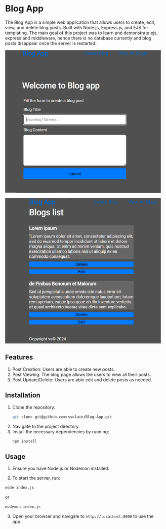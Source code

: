 # Blog App
The Blog App is a simple web application that allows users to create, edit, view, and delete blog posts. Built with Node.js, Express.js, and EJS for templating. The main goal of this project was to learn and demonstrate ejs, express and middleware, hence there is no database currently and blog 
posts disappear once the server is restarted.

![Alt text](public/img/blog-home.png)

![Alt text](public/img/blog-list.png)

## Features
1. Post Creation: Users are able to create new posts.
2. Post Viewing: The blog page allows the users to view all their posts.
3. Post Update/Delete: Users are able edit and delete posts as needed.

## Installation

1. Clone the repository.
    ```bash
    git clone git@github.com:svolain/Blog-App.git
    ```
2. Navigate to the project directory.
3. Install the necessary dependencies by running:
    ```bash
    npm install
    ```
    
## Usage

1. Ensure you have Node.js or Nodemon installed.

2. To start the server, run:

```bash
node index.js
```
or

```bash
nodemon index.js
```

3. Open your browser and navigate to `http://localhost:8000` to use the app.
